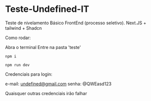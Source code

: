 # Teste-Undefined-IT

Teste de nivelamento Básico FrontEnd (processo seletivo). Next.JS + tailwind + Shadcn

Como rodar:

Abra o terminal
Entre na pasta 'teste'

`npm i`

`npm run dev`

Credenciais para login:

e-mail: undefined@gmail.com
senha: @QWEasd123

Quaisquer outras credenciais irão falhar
